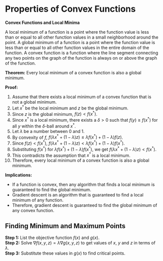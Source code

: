 # Properties of Convex Functions  

**Convex Functions and Local Minima**

A local minimum of a function is a point where the function value is less than or equal to all other function values in a small neighborhood around the point. A global minimum of a function is a point where the function value is less than or equal to all other function values in the entire domain of the function. A convex function is a function where the line segment connecting any two points on the graph of the function is always on or above the graph of the function.

**Theorem:** Every local minimum of a convex function is also a global minimum.

**Proof:**

1. Assume that there exists a local minimum of a convex function that is not a global minimum.
2. Let $x^*$ be the local minimum and $z$ be the global minimum.
3. Since $z$ is the global minimum, $f(z) < f(x^*)$.
4. Since $x^*$ is a local minimum, there exists a $\delta > 0$ such that $f(y) ≥ f(x^*)$ for all $y$ within the $\delta$-ball around $x^*$.
5. Let $\lambda$ be a number between 0 and 1.
6. By convexity of $f$, $f(\lambda x^* + (1 - \lambda) z) ≤ \lambda f(x^*) + (1 - \lambda) f(z)$.
7. Since $f(z) < f(x^*)$, $f(\lambda x^* + (1 - \lambda) z) < \lambda f(x^*) + (1 - \lambda) f(x^*)$.
8. Substituting $f(x^*)$ for $\lambda f(x^*) + (1 - \lambda) f(x^*)$, we get $f(\lambda x^* + (1 - \lambda) z) < f(x^*)$.
9. This contradicts the assumption that $x^*$ is a local minimum.
10. Therefore, every local minimum of a convex function is also a global minimum.

**Implications:**

* If a function is convex, then any algorithm that finds a local minimum is guaranteed to find the global minimum.
* Gradient descent is an algorithm that is guaranteed to find a local minimum of any function.
* Therefore, gradient descent is guaranteed to find the global minimum of any convex function.  

## Finding Minimum and Maximum Points  
**Step 1:** List the objective function $f(x)$ and $g(x)$.  
**Step 2:** Solve $\nabla f(x,y,z) = \lambda \nabla g(x, y, z)$ to get values of $x$, $y$ and $z$ in terms of $\lambda$.  
**Step 3:** Substitute these values in $g(x)$ to find critical points.